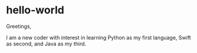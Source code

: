 # hello-world

Greetings,

I am a new coder with interest in learning Python as my first language, Swift as second, and Java as my third.
